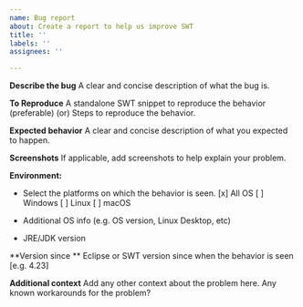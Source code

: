 ```yaml
---
name: Bug report
about: Create a report to help us improve SWT
title: ''
labels: ''
assignees: ''

---
```


**Describe the bug**
A clear and concise description of what the bug is.

**To Reproduce**
A standalone SWT snippet to reproduce the behavior (preferable)
(or) 
Steps to reproduce the behavior.

**Expected behavior**
A clear and concise description of what you expected to happen.

**Screenshots**
If applicable, add screenshots to help explain your problem.

**Environment:**
- Select the platforms on which the behavior is seen.
[x] All OS
[ ] Windows
[ ] Linux
[ ] macOS
 
 - Additional OS info (e.g. OS version, Linux Desktop, etc)
 
 - JRE/JDK version
 
**Version since **
 Eclipse or SWT version since when the behavior is seen [e.g. 4.23]

**Additional context**
Add any other context about the problem here.
Any known workarounds for the problem?
